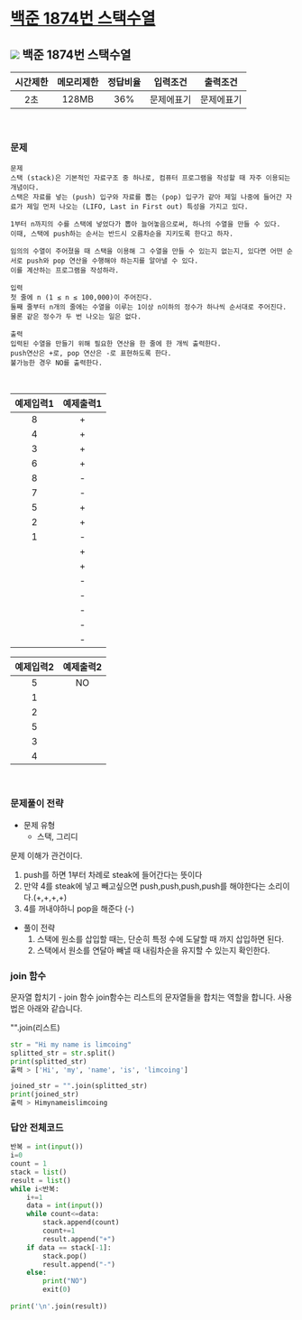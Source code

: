 
# [백준 1874번 스택수열](https://www.acmicpc.net/problem/1874)

## <img src="https://github.com/gudals-kim/Studyroom/tree/delevlop/codingtest/img/rank/silver_3.svg"> 백준 1874번 스택수열

| 시간제한 |메모리제한|정답비율|입력조건|출력조건|
|:----:|:---:|:---:|:---:|:---:|
|  2초  |128MB|36%|문제에표기|문제에표기|

<br>

### 문제

```
문제
스택 (stack)은 기본적인 자료구조 중 하나로, 컴퓨터 프로그램을 작성할 때 자주 이용되는 개념이다. 
스택은 자료를 넣는 (push) 입구와 자료를 뽑는 (pop) 입구가 같아 제일 나중에 들어간 자료가 제일 먼저 나오는 (LIFO, Last in First out) 특성을 가지고 있다.

1부터 n까지의 수를 스택에 넣었다가 뽑아 늘어놓음으로써, 하나의 수열을 만들 수 있다.
이때, 스택에 push하는 순서는 반드시 오름차순을 지키도록 한다고 하자.

임의의 수열이 주어졌을 때 스택을 이용해 그 수열을 만들 수 있는지 없는지, 있다면 어떤 순서로 push와 pop 연산을 수행해야 하는지를 알아낼 수 있다.
이를 계산하는 프로그램을 작성하라.

입력
첫 줄에 n (1 ≤ n ≤ 100,000)이 주어진다.
둘째 줄부터 n개의 줄에는 수열을 이루는 1이상 n이하의 정수가 하나씩 순서대로 주어진다.
물론 같은 정수가 두 번 나오는 일은 없다.

출력
입력된 수열을 만들기 위해 필요한 연산을 한 줄에 한 개씩 출력한다.
push연산은 +로, pop 연산은 -로 표현하도록 한다.
불가능한 경우 NO를 출력한다.

```


<br>

| 예제입력1 | 예제출력1 |
|:-----:|:-----:|
|   8   |   +   |
|   4   |   +   |
|   3   |   +   |
|   6   |   +   |
|   8   |   -   |
|   7   |   -   |
|   5   |   +   |
|   2   |   +   |
|   1   |   -   |
|       |   +   |
|       |   +   |
|       |   -   |
|       |   -   |
|       |   -   |
|       |   -   |
|       |   -   |

| 예제입력2 | 예제출력2 |
|:-----:|:-----:|
|   5   |  NO   |
|   1   |       |
|   2   |       |
|   5   |       |
|   3   |       |
|   4   |       |



<br>

### 문제풀이 전략
- 문제 유형
  - 스택, 그리디

문제 이해가 관건이다.
1. push를 하면 1부터 차례로 steak에 들어간다는 뜻이다
2. 만약 4를 steak에 넣고 빼고싶으면 push,push,push,push를 해야한다는 소리이다.(+,+,+,+)
3. 4를 꺼내야하니 pop을 해준다 (-)

* 풀이 전략
    1. 스택에 원소를 삽입할 때는, 단순히 특정 수에 도달할 때 까지 삽입하면 된다.
    2. 스택에서 원소를 연달아 빼낼 때 내림차순을 유지할 수 있는지 확인한다. 

### join 함수
문자열 합치기 - join 함수
join함수는 리스트의 문자열들을 합치는 역할을 합니다. 사용법은 아래와 같습니다.

"".join(리스트)
```python
str = "Hi my name is limcoing" 
splitted_str = str.split() 
print(splitted_str) 
출력 > ['Hi', 'my', 'name', 'is', 'limcoing'] 

joined_str = "".join(splitted_str) 
print(joined_str) 
출력 > Himynameislimcoing 
```

### 답안 전체코드

```py
반복 = int(input())
i=0
count = 1
stack = list()
result = list()
while i<반복:
    i+=1
    data = int(input())
    while count<=data:
        stack.append(count)
        count+=1
        result.append("+")
    if data == stack[-1]:
        stack.pop()
        result.append("-")
    else:
        print("NO")
        exit(0)
        
print('\n'.join(result))
```
